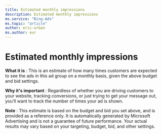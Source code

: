 ```yaml
---
title: Estimated monthly impressions
description: Estimated monthly impressions
ms.service: "Bing-Ads"
ms.topic: "article"
author: eric-urban
ms.author: eur
---
```


# Estimated monthly impressions

**What it is** : This is an estimate of how many times customers are expected to see the ads in this ad group on a monthly basis, given the above budget and bid settings.

**Why it's important** : Regardless of whether you are driving customers to your website, tracking conversions, or just trying to get your message out, you’ll want to track the number of times your ad is shown.

**Note** : This estimate is based on the budget and bid you set above, and is provided as a reference only. It is automatically generated by Microsoft Advertising and is not a guarantee of future performance. Your actual results may vary based on your targeting, budget, bid, and other settings.


